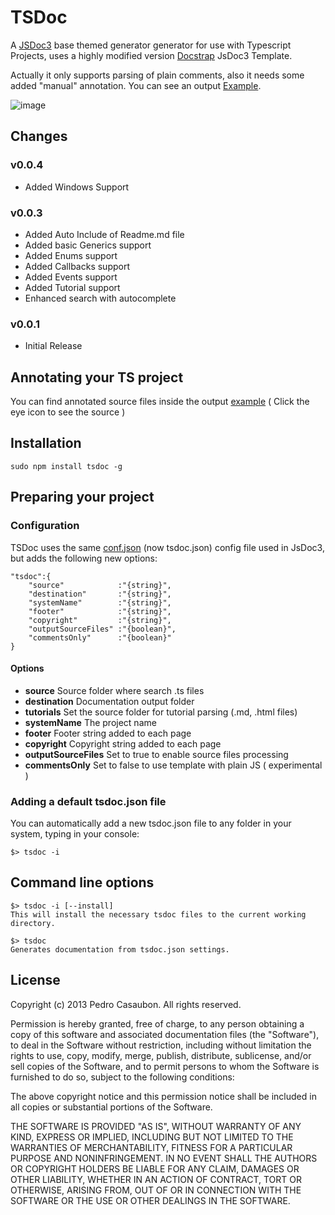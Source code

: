 # TSDoc #

A [JSDoc3](http://usejsdoc.org/) base themed generator generator for use with Typescript Projects, uses a highly modified version [Docstrap](https://github.com/terryweiss/docstrap/) JsDoc3 Template. 

Actually it only supports parsing of plain comments, also it needs some added "manual" annotation. You can see an output [Example](http://xperiments.github.io/TSDoc/docs/index.html).

![image](http://xperiments.github.io/TSDoc/TSDocScreen.png)


## Changes ##

### v0.0.4 ###
* Added Windows Support

### v0.0.3 ###
* Added Auto Include of Readme.md file
* Added basic Generics support
* Added Enums support
* Added Callbacks support
* Added Events support
* Added Tutorial support
* Enhanced search with autocomplete

### v0.0.1 ###
 
 * Initial Release 


## Annotating your TS project

You can find annotated source files inside the output [example](http://xperiments.github.io/TSDoc/docs/index.html) ( Click the eye icon to see the source )



## Installation ##

	sudo npm install tsdoc -g
	
## Preparing your project ##

### Configuration ###

TSDoc uses the same [conf.json](http://usejsdoc.org/about-configuring-jsdoc.html) (now tsdoc.json) config file used in JsDoc3, but adds the following new options:

	"tsdoc":{
		"source"			:"{string}",
		"destination"		:"{string}",
		"systemName"		:"{string}",
		"footer"			:"{string}",
		"copyright"			:"{string}",
		"outputSourceFiles" :"{boolean}",
		"commentsOnly" 		:"{boolean}"
	}


#### Options ####

* __source__ Source folder where search .ts files
* __destination__ Documentation output folder
* __tutorials__ Set the source folder for tutorial parsing (.md, .html files)
* __systemName__ The project name
* __footer__ Footer string added to each page
* __copyright__ Copyright string added to each page
* __outputSourceFiles__ Set to true to enable source files processing 
* __commentsOnly__ Set to false to use template with plain JS ( experimental )

### Adding a default tsdoc.json file

You can automatically add a new tsdoc.json file to any folder in your system, typing in your console:

	$> tsdoc -i

## Command line options ##

	$> tsdoc -i [--install]
	This will install the necessary tsdoc files to the current working directory.

	$> tsdoc
	Generates documentation from tsdoc.json settings.
	
## License ##
		
Copyright (c) 2013 Pedro Casaubon. All rights reserved.

Permission is hereby granted, free of charge, to any person
obtaining a copy of this software and associated documentation
files (the "Software"), to deal in the Software without
restriction, including without limitation the rights to use,
copy, modify, merge, publish, distribute, sublicense, and/or sell
copies of the Software, and to permit persons to whom the
Software is furnished to do so, subject to the following
conditions:

The above copyright notice and this permission notice shall be
included in all copies or substantial portions of the Software.

THE SOFTWARE IS PROVIDED "AS IS", WITHOUT WARRANTY OF ANY KIND,
EXPRESS OR IMPLIED, INCLUDING BUT NOT LIMITED TO THE WARRANTIES
OF MERCHANTABILITY, FITNESS FOR A PARTICULAR PURPOSE AND
NONINFRINGEMENT. IN NO EVENT SHALL THE AUTHORS OR COPYRIGHT
HOLDERS BE LIABLE FOR ANY CLAIM, DAMAGES OR OTHER LIABILITY,
WHETHER IN AN ACTION OF CONTRACT, TORT OR OTHERWISE, ARISING
FROM, OUT OF OR IN CONNECTION WITH THE SOFTWARE OR THE USE OR
OTHER DEALINGS IN THE SOFTWARE.

